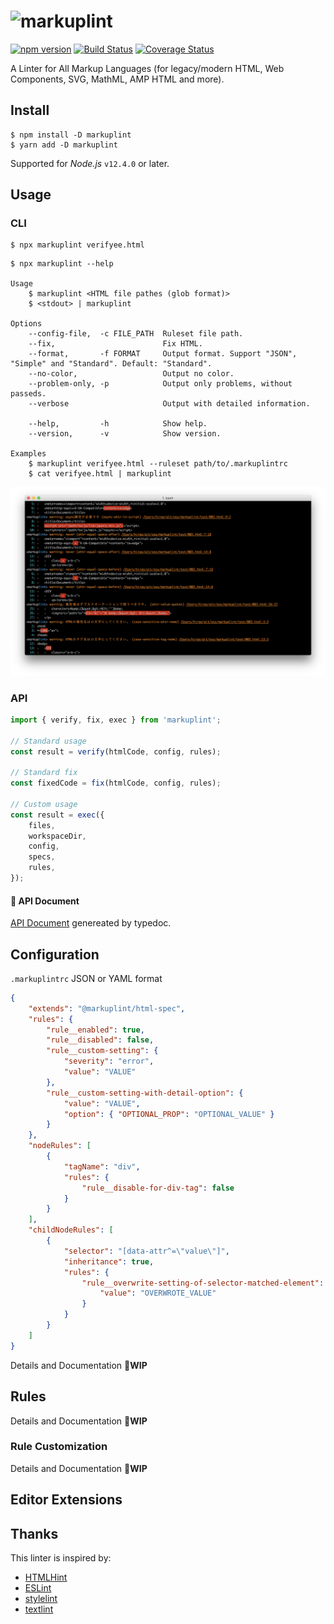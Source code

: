 # ![markuplint](https://cdn.rawgit.com/YusukeHirao/markuplint/HEAD/media/logo-v.svg)

[![npm version](https://badge.fury.io/js/markuplint.svg)](https://badge.fury.io/js/markuplint)
[![Build Status](https://travis-ci.org/markuplint/markuplint.svg?branch=next)](https://travis-ci.org/markuplint/markuplint) [![Coverage Status](https://coveralls.io/repos/github/markuplint/markuplint/badge.svg?branch=next)](https://coveralls.io/github/markuplint/markuplint?branch=next)

A Linter for All Markup Languages (for legacy/modern HTML, Web Components, SVG, MathML, AMP HTML and more).

## Install

```
$ npm install -D markuplint
$ yarn add -D markuplint
```

Supported for _Node.js_ `v12.4.0` or later.

## Usage

### CLI

```
$ npx markuplint verifyee.html
```

```
$ npx markuplint --help

Usage
	$ markuplint <HTML file pathes (glob format)>
	$ <stdout> | markuplint

Options
	--config-file,  -c FILE_PATH  Ruleset file path.
	--fix,                        Fix HTML.
	--format,       -f FORMAT     Output format. Support "JSON", "Simple" and "Standard". Default: "Standard".
	--no-color,                   Output no color.
	--problem-only, -p            Output only problems, without passeds.
	--verbose                     Output with detailed information.

	--help,         -h            Show help.
	--version,      -v            Show version.

Examples
	$ markuplint verifyee.html --ruleset path/to/.markuplintrc
	$ cat verifyee.html | markuplint
```

![Screen shot](media/screenshot01.png)

### API

```ts
import { verify, fix, exec } from 'markuplint';

// Standard usage
const result = verify(htmlCode, config, rules);

// Standard fix
const fixedCode = fix(htmlCode, config, rules);

// Custom usage
const result = exec({
	files,
	workspaceDir,
	config,
	specs,
	rules,
});
```

#### 📖 API Document

[API Document](https://api.markuplint.dev) genereated by typedoc.

## Configuration

`.markuplintrc` JSON or YAML format

```json
{
	"extends": "@markuplint/html-spec",
	"rules": {
		"rule__enabled": true,
		"rule__disabled": false,
		"rule__custom-setting": {
			"severity": "error",
			"value": "VALUE"
		},
		"rule__custom-setting-with-detail-option": {
			"value": "VALUE",
			"option": { "OPTIONAL_PROP": "OPTIONAL_VALUE" }
		}
	},
	"nodeRules": [
		{
			"tagName": "div",
			"rules": {
				"rule__disable-for-div-tag": false
			}
		}
	],
	"childNodeRules": [
		{
			"selector": "[data-attr^=\"value\"]",
			"inheritance": true,
			"rules": {
				"rule__overwrite-setting-of-selector-matched-element": {
					"value": "OVERWROTE_VALUE"
				}
			}
		}
	]
}
```

Details and Documentation **🚧WIP**

## Rules

Details and Documentation **🚧WIP**

### Rule Customization

Details and Documentation **🚧WIP**

## Editor Extensions

## Thanks

This linter is inspired by:

-   [HTMLHint](http://htmlhint.com/)
-   [ESLint](https://eslint.org/)
-   [stylelint](https://stylelint.io/)
-   [textlint](https://textlint.github.io/)
